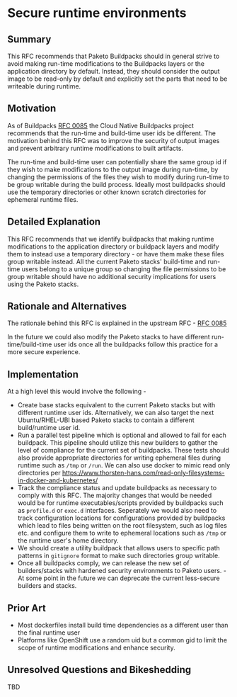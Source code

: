 # Secure runtime environments

## Summary

This RFC recommends that Paketo Buildpacks should in general strive to avoid making run-time modifications to the Buildpacks layers or the application directory by default. Instead, they should consider the output image to be read-only by default and explicitly set the parts that need to be writeable during runtime.


## Motivation

As of Buildpacks [RFC 0085](https://github.com/buildpacks/rfcs/blob/main/text/0085-run-uid.md) the Cloud Native Buildpacks project recommends that the run-time and build-time user ids be different. The motivation behind this RFC was to improve the security of output images and prevent arbitrary runtime modifications to built artifacts.

The run-time and build-time user can potentially share the same group id if they wish to make modifications to the output image during run-time, by changing the permissions of the files they wish to modify during run-time to be group writable during the build process. Ideally most buildpacks should use the temporary directories or other known scratch directories for ephemeral runtime files.

## Detailed Explanation

This RFC recommends that we identify buildpacks that making runtime modifications to the application directory or buildpack layers and modify them to instead use a temporary directory - or have them make these files group writable instead. All the current Paketo stacks' build-time and run-time users belong to a unique group so changing the file permissions to be group writable should have no additional security implications for users using the Paketo stacks.


## Rationale and Alternatives


The rationale behind this RFC is explained in the upstream RFC - [RFC 0085](https://github.com/buildpacks/rfcs/blob/main/text/0085-run-uid.md)

In the future we could also modify the Paketo stacks to have different run-time/build-time user ids once all the buildpacks follow this practice for a more secure experience.

## Implementation

At a high level this would involve the following - 

- Create base stacks equivalent to the current Paketo stacks but with different runtime user ids. Alternatively, we can also target the next Ubuntu/RHEL-UBI based Paketo stacks to contain a different build/runtime user id.
- Run a parallel test pipeline which is optional and allowed to fail for each buildpack. This pipeline should utilize this new builders to gather the level of compliance for the current set of buildpacks. These tests should also provide appropriate directories for writing ephemeral files during runtime such as `/tmp` or `/run`. We can also use docker to mimic read only directories per https://www.thorsten-hans.com/read-only-filesystems-in-docker-and-kubernetes/
- Track the compliance status and update buildpacks as necessary to comply with this RFC. The majority changes that would be needed would be for runtime executables/scripts provided by buildpacks such as `profile.d` or `exec.d` interfaces. Seperately we would also need to track configuration locations for configurations provided by buildpacks which lead to files being written on the root filesystem, such as log files etc. and configure them to write to ephemeral locations such as `/tmp` or the runtime user's home directory.
- We should create a utility buildpack that allows users to specific path patterns in `gitignore` format to make such directories group writable.
- Once all buildpacks comply, we can release the new set of builders/stacks with hardened security environments to Paketo users. - At some point in the future we can deprecate the current less-secure builders and stacks.
## Prior Art

- Most dockerfiles install build time dependencies as a different user than the final runtime user
- Platforms like OpenShift use a random uid but a common gid to limit the scope of runtime modifications and enhance security.

## Unresolved Questions and Bikeshedding

TBD
